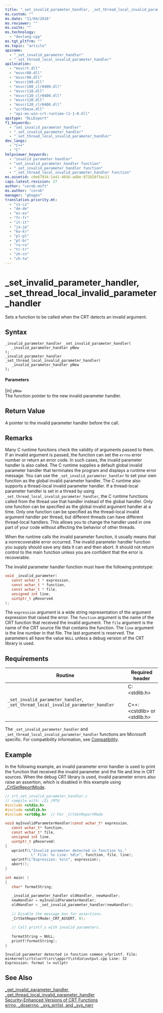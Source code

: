 ```yaml
---
title: "_set_invalid_parameter_handler, _set_thread_local_invalid_parameter_handler | Microsoft Docs"
ms.custom: ""
ms.date: "11/04/2016"
ms.reviewer: ""
ms.suite: ""
ms.technology: 
  - "devlang-cpp"
ms.tgt_pltfrm: ""
ms.topic: "article"
apiname: 
  - "_set_invalid_parameter_handler"
  - "_set_thread_local_invalid_parameter_handler"
apilocation: 
  - "msvcrt.dll"
  - "msvcr80.dll"
  - "msvcr90.dll"
  - "msvcr100.dll"
  - "msvcr100_clr0400.dll"
  - "msvcr110.dll"
  - "msvcr110_clr0400.dll"
  - "msvcr120.dll"
  - "msvcr120_clr0400.dll"
  - "ucrtbase.dll"
  - "api-ms-win-crt-runtime-l1-1-0.dll"
apitype: "DLLExport"
f1_keywords: 
  - "set_invalid_parameter_handler"
  - "_set_invalid_parameter_handler"
  - "_set_thread_local_invalid_parameter_handler"
dev_langs: 
  - "C++"
  - "C"
helpviewer_keywords: 
  - "invalid parameter handler"
  - "set_invalid_parameter_handler function"
  - "_set_invalid_parameter_handler function"
  - "_set_thread_local_invalid_parameter_handler function"
ms.assetid: c0e67934-1a41-4016-ad8e-972828f3ac11
caps.latest.revision: 27
author: "corob-msft"
ms.author: "corob"
manager: "ghogen"
translation.priority.mt: 
  - "cs-cz"
  - "de-de"
  - "es-es"
  - "fr-fr"
  - "it-it"
  - "ja-jp"
  - "ko-kr"
  - "pl-pl"
  - "pt-br"
  - "ru-ru"
  - "tr-tr"
  - "zh-cn"
  - "zh-tw"
---
```

# _set_invalid_parameter_handler, _set_thread_local_invalid_parameter_handler
Sets a function to be called when the CRT detects an invalid argument.  
  
## Syntax  
  
```  
_invalid_parameter_handler _set_invalid_parameter_handler(  
   _invalid_parameter_handler pNew  
);  
_invalid_parameter_handler _set_thread_local_invalid_parameter_handler(  
   _invalid_parameter_handler pNew  
);  
```  
  
#### Parameters  
 [in] `pNew`  
 The function pointer to the new invalid parameter handler.  
  
## Return Value  
 A pointer to the invalid parameter handler before the call.  
  
## Remarks  
 Many C runtime functions check the validity of arguments passed to them. If an invalid argument is passed, the function can set the `errno` error number or return an error code. In such cases, the invalid parameter handler is also called. The C runtime supplies a default global invalid parameter handler that terminates the program and displays a runtime error message. You can use the `_set_invalid_parameter_handler` to set your own function as the global invalid parameter handler. The C runtime also supports a thread-local invalid parameter handler. If a thread-local parameter handler is set in a thread by using `_set_thread_local_invalid_parameter_handler`, the C runtime functions called from the thread use that handler instead of the global handler. Only one function can be specified as the global invalid argument handler at a time. Only one function can be specified as the thread-local invalid argument handler per thread, but different threads can have different thread-local handlers. This allows you to change the handler used in one part of your code without affecting the behavior of other threads.  
  
 When the runtime calls the invalid parameter function, it usually means that a nonrecoverable error occurred. The invalid parameter handler function you supply should save any data it can and then abort. It should not return control to the main function unless you are confident that the error is recoverable.  
  
 The invalid parameter handler function must have the following prototype:  
  
```c  
void _invalid_parameter(  
   const wchar_t * expression,  
   const wchar_t * function,   
   const wchar_t * file,   
   unsigned int line,  
   uintptr_t pReserved  
);  
```  
  
 The `expression` argument is a wide string representation of the argument expression that raised the error. The `function` argument is the name of the CRT function that received the invalid argument. The `file` argument is the name of the CRT source file that contains the function. The `line` argument is the line number in that file. The last argument is reserved. The parameters all have the value `NULL` unless a debug version of the CRT library is used.  
  
## Requirements  
  
|Routine|Required header|  
|-------------|---------------------|  
|`_set_invalid_parameter_handler`, `_set_thread_local_invalid_parameter_handler`|C: \<stdlib.h><br /><br /> C++: \<cstdlib> or \<stdlib.h>|  
  
 The `_set_invalid_parameter_handler` and `_set_thread_local_invalid_parameter_handler` functions are Microsoft specific. For compatibility information, see [Compatibility](../../c-runtime-library/compatibility.md).  
  
## Example  
 In the following example, an invalid parameter error handler is used to print the function that received the invalid parameter and the file and line in CRT sources. When the debug CRT library is used, invalid parameter errors also raise an assertion, which is disabled in this example using [_CrtSetReportMode](../../c-runtime-library/reference/crtsetreportmode.md).  
  
```c  
// crt_set_invalid_parameter_handler.c  
// compile with: /Zi /MTd  
#include <stdio.h>  
#include <stdlib.h>  
#include <crtdbg.h>  // For _CrtSetReportMode  
  
void myInvalidParameterHandler(const wchar_t* expression,  
   const wchar_t* function,   
   const wchar_t* file,   
   unsigned int line,   
   uintptr_t pReserved)  
{  
   wprintf(L"Invalid parameter detected in function %s."  
            L" File: %s Line: %d\n", function, file, line);  
   wprintf(L"Expression: %s\n", expression);  
   abort();  
}  
  
int main( )  
{  
   char* formatString;  
  
   _invalid_parameter_handler oldHandler, newHandler;  
   newHandler = myInvalidParameterHandler;  
   oldHandler = _set_invalid_parameter_handler(newHandler);  
  
   // Disable the message box for assertions.  
   _CrtSetReportMode(_CRT_ASSERT, 0);  
  
   // Call printf_s with invalid parameters.  
  
   formatString = NULL;  
   printf(formatString);  
}  
```  
  
```Output  
Invalid parameter detected in function common_vfprintf. File: minkernel\crts\ucrt\src\appcrt\stdio\output.cpp Line: 32  
Expression: format != nullptr  
```  
  
## See Also  
 [_get_invalid_parameter_handler, _get_thread_local_invalid_parameter_handler](../../c-runtime-library/reference/get-invalid-parameter-handler-get-thread-local-invalid-parameter-handler.md)   
 [Security-Enhanced Versions of CRT Functions](../../c-runtime-library/security-enhanced-versions-of-crt-functions.md)   
 [errno, _doserrno, _sys_errlist, and _sys_nerr](../../c-runtime-library/errno-doserrno-sys-errlist-and-sys-nerr.md)